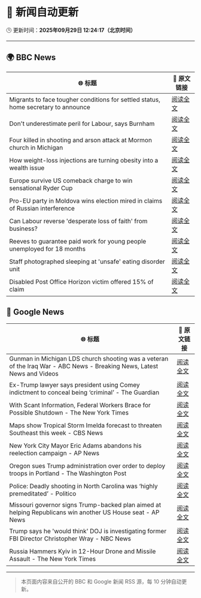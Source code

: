 # 🧠 新闻自动更新

🕒 更新时间：**2025年09月29日 12:24:17（北京时间）**

---

## 🌍 BBC News

| 🌐 标题 | 🔗 原文链接 |
|--------|-------------|
| Migrants to face tougher conditions for settled status, home secretary to announce | [阅读全文](https://www.bbc.com/news/articles/c0m4g3zvy02o?at_medium=RSS&at_campaign=rss) |
| Don't underestimate peril for Labour, says Burnham | [阅读全文](https://www.bbc.com/news/articles/cn0xzpngj5xo?at_medium=RSS&at_campaign=rss) |
| Four killed in shooting and arson attack at Mormon church in Michigan | [阅读全文](https://www.bbc.com/news/articles/ceq2vd15glwo?at_medium=RSS&at_campaign=rss) |
| How weight-loss injections are turning obesity into a wealth issue | [阅读全文](https://www.bbc.com/news/articles/cre5xp83394o?at_medium=RSS&at_campaign=rss) |
| Europe survive US comeback charge to win sensational Ryder Cup | [阅读全文](https://www.bbc.com/sport/golf/articles/c0m4g7k4l0yo?at_medium=RSS&at_campaign=rss) |
| Pro-EU party in Moldova wins election mired in claims of Russian interference | [阅读全文](https://www.bbc.com/news/articles/cx2rdlj8ejgo?at_medium=RSS&at_campaign=rss) |
| Can Labour reverse 'desperate loss of faith' from business? | [阅读全文](https://www.bbc.com/news/articles/cn0xyxnyz48o?at_medium=RSS&at_campaign=rss) |
| Reeves to guarantee paid work for young people unemployed for 18 months | [阅读全文](https://www.bbc.com/news/articles/c80gj2knrx4o?at_medium=RSS&at_campaign=rss) |
| Staff photographed sleeping at 'unsafe' eating disorder unit | [阅读全文](https://www.bbc.com/news/articles/c4g25me9mzlo?at_medium=RSS&at_campaign=rss) |
| Disabled Post Office Horizon victim offered 15% of claim | [阅读全文](https://www.bbc.com/news/articles/cq5jqxjqj0eo?at_medium=RSS&at_campaign=rss) |

## 📰 Google News

| 🌐 标题 | 🔗 原文链接 |
|--------|-------------|
| Gunman in Michigan LDS church shooting was a veteran of the Iraq War - ABC News - Breaking News, Latest News and Videos | [阅读全文](https://news.google.com/rss/articles/CBMingFBVV95cUxQb3BMcEZTNFowdzRsc2Q0ZGxaNzdqbW5KVDhyd0kyZDAybkZPWnZyWmlsM28wNk00YlRXdUY5X2hXdG1wa0pocURfajJkeE1zY3g0enhhVWlzdzNIcXVCeUlYS3pLRzVBVWdYZGZEUlNsMVAzN0hNbjJIcDBiY3YyY2lkUU1wRkdYTXA5TjVCcjNPT2VHSmhWU2o3WkRQQdIBowFBVV95cUxPU3B0OVItSDZ2Ukk0QnN2ZG1MUnRKaDh5YktNR2dDYVVZUEFZNUMxWDAzWldOMmZEVlhwbTRMZUtWRHhEd1B6Y0VNWTBnNUFWcXptclFuSmV0Y0FrbnhKYmhMcWJjck9RMENHU3NQQzNMZTZUMEF0dU5XNGhSaE95WURWc2ZoYnlTS3Q0QklBaEV1U0RZSDlyVHIyS182enczeUs4?oc=5) |
| Ex-Trump lawyer says president using Comey indictment to conceal being ‘criminal’ - The Guardian | [阅读全文](https://news.google.com/rss/articles/CBMijAFBVV95cUxPNHM5bWttUUY1M2Y4T1BDM0NWSjdWb2dUMHIyX09hOGp1ZWNBbF8xZm9LaDN2RGZEYXVWNjJ3NG9IVmdBaWxoNjBDZWZ2SkFMUDQwMkg3bDJPMldHWXpXRVUzTlRFYTZaSFR0V01wYUlWMU51Q1RXY1hBS0RzS0FxNlprSGtLSS02Nkdhdg?oc=5) |
| With Scant Information, Federal Workers Brace for Possible Shutdown - The New York Times | [阅读全文](https://news.google.com/rss/articles/CBMijgFBVV95cUxOQmVQalBYZ2pfZHNVRjAyVDhiRVFFTUwyVDBwcFJMdVc3bmN5eTlTenlaS2hVVkRsNThKS3JSaDZXejRVUEY4Z2kwejcxVG1hYXFrT2E0a3A3TGhydWNYV19PTzMxS3dCRHpPRzAxMy1TbmVZYXQwWTNKbzVUa0x0TEtrTzhNbXVZdWg4UDhR?oc=5) |
| Maps show Tropical Storm Imelda forecast to threaten Southeast this week - CBS News | [阅读全文](https://news.google.com/rss/articles/CBMihwFBVV95cUxQM2xCbG1EZ2IyakJmZkZrRUM0QTRUM1p2WWc2WHR5b2k0bGREMldhMDhxQk52b0JuQmtYU3djdWNlekZPTE1YMUE3NkJhRDlObGxIWmlDdG9uMEdyalFNNGxsMWhZLUZ5em1GVEVzcWQ0NnRvMUhvaGF3NC1yRHRsNV9OWk5reVnSAYwBQVVfeXFMTk96QjVuZHVqb2l1d0ZQVmh3NDVfTjBRR1ZRZ1ZZMzdjTE9YYnBGMXlWV3VjWkstNVU0azVtRkl5cmI5OE5tSEVsc090OUpBNUV6dDlhakZYYndNMXRpdmdEaHBROTcwZkpLVEx3OENXYkE4UVVjcTRQZmhINGN1ZW50RHVMZDI2bWhGOWQ?oc=5) |
| New York City Mayor Eric Adams abandons his reelection campaign - AP News | [阅读全文](https://news.google.com/rss/articles/CBMilAFBVV95cUxQcXZJaUtVX1UyZWNRVzJJQ29nWFFmVzV5bzJTYUJLNXBGVk5ZZkJyTEJlRkRWaVMwOVFOWHpQM1JFVVItcHBSbE56Uy1BTVMya0ZIaVBzSWdKNGNGQ2RxRGhreUdUUUt6cWthdjRxeG5kYk5FR1NUOUpBS1I4MkhpRWJJNzdVdWt0WnVKaFQ0a0dpUTNl?oc=5) |
| Oregon sues Trump administration over order to deploy troops in Portland - The Washington Post | [阅读全文](https://news.google.com/rss/articles/CBMilAFBVV95cUxNZ185NkZaRElSaE5XOERXZFRnWS10NnlLRWhfVXYwdnRxZTZoamtuVlpFZUJUN2dmS0RIUGNWYXBoQmZXMno0Zld2ajI4OWZxV1RTZl8wQ3VzOUhYYk02N3ZTbmcwdWFoeVFlMFlzNk00VTMzblVBQTllVWYxeHJkWkxFYWJBSG54X19hd3VsSl9INVpa?oc=5) |
| Police: Deadly shooting in North Carolina was ‘highly premeditated’ - Politico | [阅读全文](https://news.google.com/rss/articles/CBMitAFBVV95cUxPdHI3RE1oXzBlYmVmY213S1dzTG1vcUNaOWpvU1hDaHIzdVZWVFJBZDJtT3VDaFpxWk9NNHBmMTczTlRObmhCdGFlSi1QTkZlaFpJN1lfdWl0eDhGTUhlZ3d1LVpMTmZCTUsyTmdfN2d5b0ttVlZfTjR3N2cteXBFWGlOc1gxNG9qRHVsY0NWVFgtMzBSOVZvdmZfaUxCaTJEUGE5OE5ER0tnX0NuT3NhMUVjamo?oc=5) |
| Missouri governor signs Trump-backed plan aimed at helping Republicans win another US House seat - AP News | [阅读全文](https://news.google.com/rss/articles/CBMiogFBVV95cUxNV0oyeFJCRWJBb1UtUVBlQUdLN3BEa19rN2tYN1NfM1U0UnYxZU1BOWtrNElPSXhrN2wtUW9ZMkhTT2Q5ZVNES1dkd182OXdUT2VMUXVmTGQ4a2c5Z3I5dWk2WmFkQUFnSG5WYWc4NnBxNUxVbnMwSVVrVXltd2ZqRENkdFhpcWFybzlYaUVQTU10ZTQ5X0VHeERxNUZOR0dpMVE?oc=5) |
| Trump says he 'would think' DOJ is investigating former FBI Director Christopher Wray - NBC News | [阅读全文](https://news.google.com/rss/articles/CBMixgFBVV95cUxOYVJlZDZlZmNNS0JOX1dWMDRqVGkybUM0OEFFZUg3TDlqdTN3MU1QOW1PUEZ6OVFDaHVfSmEwWDk3R0JBVnczSnJURzZxaWxCTnJzT0F5Q2N5UDhkODVXcWl5cVpLbnVSLTdldzFid3Y5NTZLMjBxQTJiMUR3bWViOER6blJGYVJjTlpNMTNaV196Ym43NFVxRzBlVVcweUZLYTRlWEtCTUhJS0R4NHFHakctUXFuem1HTlhNSEdsZFRPQjJHMnfSAVZBVV95cUxOblVMSXBxY19ITzhtR0RhODZjLWp1cVM0Vy1YRXRoYXdUMEdMM09LMFNPZmRLMEZyajJUTVhTUHpjeTRNWmN4ZThNSEFMdGdjeXdWaGE0dw?oc=5) |
| Russia Hammers Kyiv in 12-Hour Drone and Missile Assault - The New York Times | [阅读全文](https://news.google.com/rss/articles/CBMihwFBVV95cUxObGp2WE9wLWE4LV9tQTI2Z0N3YTkzVHAwLU9SNnQ0MXp0WFlOcTF1dnpqMkNqb1pVbUY2cXBZcnpDaGdWVDVxNFYzVlFuSEpPdEM1SzR4Z1V6Q01mYVJ2X2NpOFlnMjRheWhPRW5MMFV1clpnNFJhMXljeFI5eE0yWHJSS2dTX0U?oc=5) |

---
> 本页面内容来自公开的 BBC 和 Google 新闻 RSS 源，每 10 分钟自动更新。